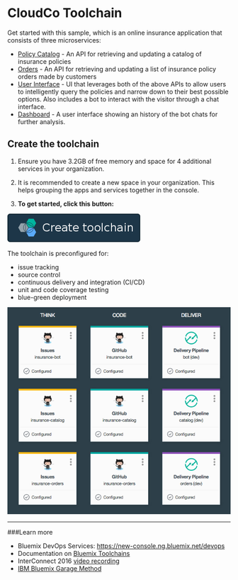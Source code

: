 # CloudCo Toolchain

Get started with this sample, which is an online insurance application that consists of three microservices:  
- [Policy Catalog][github_catalog_url] - An API for retrieving and updating a catalog of insurance policies  
- [Orders][github_orders_url] - An API for retrieving and updating a list of insurance policy orders made by customers  
- [User Interface][github_bot_url] - UI that leverages both of the above APIs to allow users to intelligently query the policies and narrow down to their best possible options. Also includes a bot to interact with the visitor through a chat interface.
- [Dashboard][github_dashboard_url] - A user interface showing an history of the bot chats for further analysis.

## Create the toolchain

1. Ensure you have 3.2GB of free memory and space for 4 additional services in your organization.

1. It is recommended to create a new space in your organization. This helps grouping the apps and services together in the console.

1. **To get started, click this button:**

  [![Deploy To Bluemix](./.bluemix/create_toolchain_button.png)](https://new-console.ng.bluemix.net/devops/setup/deploy/?repository=https%3A//github.com//IBM-Bluemix/insurance-toolchain.git&branch=new-toolchain)

The toolchain is preconfigured for:

- issue tracking
- source control
- continuous delivery and integration (CI/CD)
- unit and code coverage testing
- blue-green deployment

![Toolchain template steps](./.bluemix/toolchain.png)

---
###Learn more

* Bluemix DevOps Services: https://new-console.ng.bluemix.net/devops
* Documentation on [Bluemix Toolchains][toolchains_overview_url]
* InterConnect 2016 [video recording][toolchains_interconnect_video_url]
* [IBM Bluemix Garage Method][garage_method_url]

<!--Links-->
[github_bot_url]: https://github.com/IBM-Bluemix/insurance-bot
[github_dashboard_url]: https://github.com/IBM-Bluemix/insurance-bot-dashboard
[github_catalog_url]: https://github.com/IBM-Bluemix/insurance-catalog
[github_orders_url]: https://github.com/IBM-Bluemix/insurance-orders
[toolchains_overview_url]: https://new-console.ng.bluemix.net/docs/toolchains/toolchains_overview.html
[toolchains_interconnect_video_url]: https://vimeo.com/156126035/8b04b8878a
[garage_method_url]: https://www.ibm.com/devops/method
